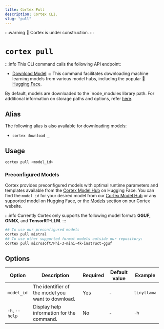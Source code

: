 ```yaml
---
title: Cortex Pull
description: Cortex CLI.
slug: "pull"
---
```


:::warning
🚧 Cortex is under construction.
:::

# `cortex pull`
:::info
This CLI command calls the following API endpoint:
- [Download Model](/api-reference#tag/models/get/v1/models/download/{modelId})
:::
This command facilitates downloading machine learning models from various model hubs, including the popular 🤗 [Hugging Face](https://huggingface.co/).

By default, models are downloaded to the `node_modules library path. For additional information on storage paths and options, refer [here](/docs/cli).



## Alias

The following alias is also available for downloading models:

- `cortex download _`

## Usage

```bash
cortex pull <model_id>
```

### Preconfigured Models
Cortex provides preconfigured models with optimal runtime parameters and templates available from the [Cortex Model Hub](https://huggingface.co/cortexso) on Hugging Face.
You can find the `model_id` for your desired model from our [Cortex Model Hub](https://huggingface.co/cortexso) or any supported model on Hugging Face, or the [Models](/models) section on our Cortex website.

:::info
Currently Cortex only supports the following model format: **GGUF**, **ONNX**, and **TensorRT-LLM**.
:::

```bash
## To use our preconfigured models
cortex pull mistral
## To use other supported format models outside our repository:
cortex pull microsoft/Phi-3-mini-4k-instruct-gguf
```
## Options

| Option         | Description                                       | Required | Default value | Example     |
| -------------- | ------------------------------------------------- | -------- | ------------- | ----------- |
| `model_id`     | The identifier of the model you want to download. | Yes      | -             | `tinyllama` |
| `-h`, `--help` | Display help information for the command.         | No       | -             | `-h`        |
